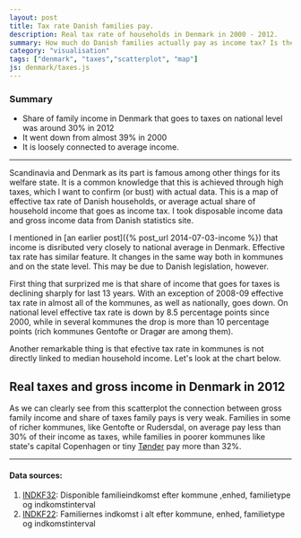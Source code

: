 ```yaml
---
layout: post
title: Tax rate Danish families pay.
description: Real tax rate of households in Denmark in 2000 - 2012.
summary: How much do Danish families actually pay as income tax? Is the tax rate different in different parts of the country?
category: "visualisation"
tags: ["denmark", "taxes","scatterplot", "map"]
js: denmark/taxes.js
---
```

<div id="tldr">
    <h3>Summary</h3>
    <ul>
        <li>Share of family income in Denmark that goes to taxes on national level was around 30% in 2012</li>
        <li>It went down from almost 39% in 2000</li>
        <li>It is loosely connected to average income.</li>     
    </ul>   
</div>

<hr/>

Scandinavia and Denmark as its part is famous among other things for its welfare state. It is a common knowledge that this is achieved through high taxes, which I want to confirm (or bust) with actual data. This is a map of effective tax rate of Danish households, or average actual share of household income that goes as income tax. I took disposable income data and gross income data from Danish statistics site.

<div id='taxes'></div>

I mentioned in [an earlier post]({% post_url 2014-07-03-income %}) that income is disributed very closely to national average in Denmark. Effective tax rate has similar feature. It changes in the same way both in kommunes and on the state level. This may be due to Danish legislation, however.

First thing that surprized me is that share of income that goes for taxes is declining sharply for last 13 years. With an exception of 2008-09 effective tax rate in almost all of the kommunes, as well as nationally, goes down. On national level effective tax rate is down by 8.5 percentage points since 2000, while in several kommunes the drop is more than 10 percentage points (rich kommunes Gentofte or Dragør are among them).

Another remarkable thing is that efective tax rate in kommunes is not directly linked to median household income. Let's look at the chart below.

<div id="scatter">
    <h2>Real taxes and gross income in Denmark in 2012</h2>
</div>

As we can clearly see from this scatterplot the connection between gross family income and share of taxes family pays is very weak. Families in some of richer kommunes, like Gentofte or Rudersdal, on average pay less than 30% of their income as taxes, while families in poorer kommunes like state's capital Copenhagen or tiny [Tønder](http://en.wikipedia.org/wiki/Tønder_Municipality) pay more than 32%.

-----

<div id="sources">
<h4>Data sources:</h4>
<ol>
    <li><a href="http://www.statistikbanken.dk/INDKF32">INDKF32</a>: Disponible familieindkomst efter kommune ,enhed, familietype og indkomstinterval</li>
    <li><a href="http://www.statistikbanken.dk/INDKF22">INDKF22</a>: Familiernes indkomst i alt efter kommune, enhed, familietype og indkomstinterval</li>
</ol>
</div>

